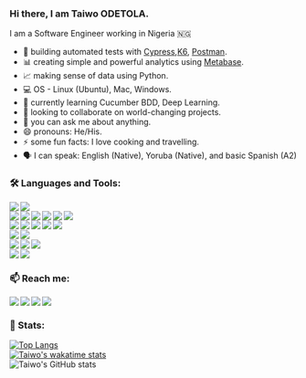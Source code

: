 ### Hi there, I am Taiwo ODETOLA.

I am a Software Engineer working in Nigeria 🇳🇬 

- 🔭 building automated tests with [Cypress](cypress.io),[K6](k6.io), [Postman](postman.com).
- 📊 creating simple and powerful analytics using [Metabase](https://www.metabase.com).
- 📈 making sense of data using Python.
- 💻 OS - Linux (Ubuntu), Mac, Windows. 
- 🌱 currently learning Cucumber BDD, Deep Learning.
- 👯 looking to collaborate on world-changing projects.
- 💬 you can ask me about anything.
- 😄 pronouns: He/His.
- ⚡ some fun facts: I love cooking and travelling.
- 🗣️ I can speak: English (Native), Yoruba (Native), and basic Spanish (A2)



### 🛠 Languages and Tools: 

<img src="https://img.shields.io/badge/GitHub-100000?style=for-the-badge&logo=github&logoColor=white" />
<img align="left"  src="https://img.shields.io/badge/Kaggle-20BEFF?style=for-the-badge&logo=Kaggle&logoColor=white" />
<br/>
<img src="https://img.shields.io/badge/Python-3776AB?style=for-the-badge&logo=python&logoColor=white" />
<img align="left"  src="https://img.shields.io/badge/JavaScript-323330?style=for-the-badge&logo=javascript&logoColor=F7DF1E" />
<img align="left"  src="https://img.shields.io/badge/scikit_learn-F7931E?style=for-the-badge&logo=scikit-learn&logoColor=white" />
<img align="left"  src="https://img.shields.io/badge/Pandas-2C2D72?style=for-the-badge&logo=pandas&logoColor=white" />
<img align="left"  src="https://img.shields.io/badge/Jupyter-F37626.svg?&style=for-the-badge&logo=Jupyter&logoColor=white" />
<img align="left"  src="https://img.shields.io/badge/DJANGO-REST-ff1709?style=for-the-badge&logo=django&logoColor=white&color=ff1709&labelColor=gray" />
<br/>
<img align="left" src="https://img.shields.io/badge/Postman-FF6C37?style=for-the-badge&logo=Postman&logoColor=white" />
<img align="left" src="https://img.shields.io/badge/Jenkins-D24939?style=for-the-badge&logo=Jenkins&logoColor=white" />
<img align="left" src="https://img.shields.io/badge/Cypress-17202C?style=for-the-badge&logo=cypress&logoColor=white" />
<img align="left" src="https://img.shields.io/badge/GitHub_Actions-2088FF?style=for-the-badge&logo=github-actions&logoColor=white" />
<img align="left" src="https://img.shields.io/badge/Selenium-43B02A?style=for-the-badge&logo=Selenium&logoColor=white" />
<br/>
<img align="left" src="https://img.shields.io/badge/PostgreSQL-316192?style=for-the-badge&logo=postgresql&logoColor=white" />
<img align="left" src="https://img.shields.io/badge/MySQL-00000F?style=for-the-badge&logo=mysql&logoColor=white" />
<br/>
<img align="left" src="https://img.shields.io/badge/Slack-4A154B?style=for-the-badge&logo=slack&logoColor=white" />
<img align="left" src="https://img.shields.io/badge/Zoom-2D8CFF?style=for-the-badge&logo=zoom&logoColor=white" />
<img align="left" src="https://img.shields.io/badge/Google%20Meet-32A350?style=for-the-badge&logo=google-meet&logoColor=white" />
<br/>
<img align="left" src="https://img.shields.io/badge/Ubuntu-E95420?style=for-the-badge&logo=ubuntu&logoColor=white" />
<img align="left" src="https://img.shields.io/badge/Windows-0078D6?style=for-the-badge&logo=windows&logoColor=white" />
<br/>

### 📫 Reach me: 
[<img align="left" src="https://img.shields.io/badge/Twitter-1DA1F2?style=for-the-badge&logo=twitter&logoColor=white" />][Twitter]
[<img align="left" src="https://img.shields.io/badge/Instagram-E4405F?style=for-the-badge&logo=instagram&logoColor=white" />][Instagram]
[<img align="left" src="https://img.shields.io/badge/Facebook-1877F2?style=for-the-badge&logo=facebook&logoColor=white" />][Facebook]
[<img align="left" src="https://img.shields.io/badge/LinkedIn-0077B5?style=for-the-badge&logo=linkedin&logoColor=white" />][LinkedIn]
<br/>


### 💪 Stats: 
[![Top Langs](https://github-readme-stats.vercel.app/api/top-langs/?username=odetolataiwo&layout=compact&theme=dark)](https://github.com/odetolataiwo/github-readme-stats)\
[![Taiwo's wakatime stats](https://github-readme-stats.vercel.app/api/wakatime?username=odetolataiwo&theme=dark)](https://github.com/odetolataiwo/github-readme-stats)\
![Taiwo's GitHub stats](https://github-readme-stats.vercel.app/api?username=odetolataiwo&theme=dark&show_icons=true)


[Twitter]: https://twitter.com/odetolataiwo
[Instagram]: https://instagram.com/odetolataiwo
[Facebook]: https://facebook.com/odetolat1
[LinkedIn]: https://linkedin.com/in/odetolataiwo

